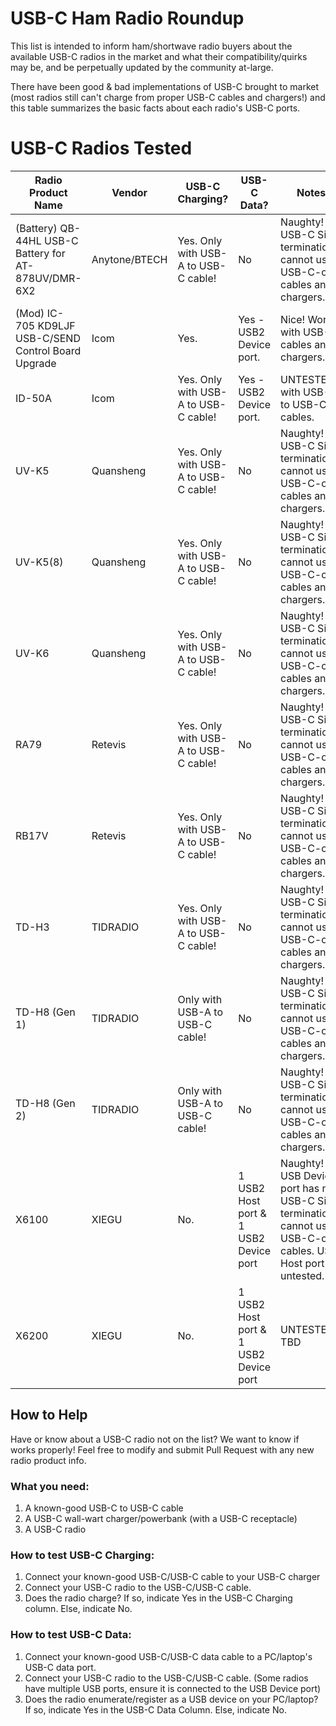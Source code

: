 # USB-C Ham Radio Roundup

This list is intended to inform ham/shortwave radio buyers about the available USB-C radios in the market and what their compatibility/quirks may be, and be perpetually updated by the community at-large.

There have been good & bad implementations of USB-C brought to market (most radios still can't charge from proper USB-C cables and chargers!) and this table summarizes the basic facts about each radio's USB-C ports. 

# USB-C Radios Tested
| Radio Product Name  | Vendor | USB-C Charging? | USB-C Data? | Notes | Reference/Source |
| ------------- | ------------- | ------------- | ------------- | ------------- | -------------|
| (Battery) QB-44HL USB-C Battery for AT-878UV/DMR-6X2 | Anytone/BTECH |  Yes. Only with USB-A to USB-C cable! | No | Naughty! No USB-C Sink terminations, cannot use USB-C-only cables and chargers.  | Tested by wojo @ HRCC Discord
| (Mod) IC-705 KD9LJF USB-C/SEND Control Board Upgrade | Icom  |  Yes. | Yes - USB2 Device port. | Nice! Works with USB-C cables and chargers. | Tested by ...
| ID-50A  | Icom  |  Yes. Only with USB-A to USB-C cable! | Yes - USB2 Device port. | UNTESTED with USB-C to USB-C cables. | User Manual reference only
| UV-K5  | Quansheng  |  Yes. Only with USB-A to USB-C cable! | No | Naughty! No USB-C Sink terminations, cannot use USB-C-only cables and chargers. | Tested by KK7LXU 
| UV-K5(8)  | Quansheng  |  Yes. Only with USB-A to USB-C cable! | No | Naughty! No USB-C Sink terminations, cannot use USB-C-only cables and chargers. | Inferred by design similarity to Quansheng UV-K5
| UV-K6  | Quansheng  |  Yes. Only with USB-A to USB-C cable! | No | Naughty! No USB-C Sink terminations, cannot use USB-C-only cables and chargers. | Inferred by design similarity to Quansheng UV-K5
| RA79  | Retevis  |  Yes. Only with USB-A to USB-C cable! | No | Naughty! No USB-C Sink terminations, cannot use USB-C-only cables and chargers. | Inferred by design similarity to Quansheng UV-K5
| RB17V | Retevis  |  Yes. Only with USB-A to USB-C cable! | No | Naughty! No USB-C Sink terminations, cannot use USB-C-only cables and chargers. | Tested by KJ6LNN 
| TD-H3 | TIDRADIO  |  Yes. Only with USB-A to USB-C cable! | No | Naughty! No USB-C Sink terminations, cannot use USB-C-only cables and chargers. | Tested by wojo @ HRCC Discord 
| TD-H8 (Gen 1) | TIDRADIO  |  Only with USB-A to USB-C cable! | No | Naughty! No USB-C Sink terminations, cannot use USB-C-only cables and chargers. | Tested by KK7LXU 
| TD-H8 (Gen 2) | TIDRADIO  |  Only with USB-A to USB-C cable! | No | Naughty! No USB-C Sink terminations, cannot use USB-C-only cables and chargers. | Tested by KK7LXU
| X6100 | XIEGU  |  No. | 1 USB2 Host port & 1 USB2 Device port | Naughty! USB Device port has no USB-C Sink termination, cannot use USB-C-only cables. USB Host port untested. | Tested by KK7LXU
| X6200 | XIEGU  |  No. | 1 USB2 Host port & 1 USB2 Device port | UNTESTED TBD | UNTESTED

## How to Help
Have or know about a USB-C radio not on the list? We want to know if works properly! Feel free to modify and submit Pull Request with any new radio product info.

### What you need:
1) A known-good USB-C to USB-C cable
2) A USB-C wall-wart charger/powerbank (with a USB-C receptacle)
3) A USB-C radio

### How to test USB-C Charging:
1) Connect your known-good USB-C/USB-C  cable to your USB-C charger
2) Connect your USB-C radio to the USB-C/USB-C cable.
3) Does the radio charge? If so, indicate Yes in the USB-C Charging column. Else, indicate No.

### How to test USB-C Data:
1) Connect your known-good USB-C/USB-C data cable to a PC/laptop's USB-C data port.
2) Connect your USB-C radio to the USB-C/USB-C cable. (Some radios have multiple USB ports, ensure it is connected to the USB Device port)
3) Does the radio enumerate/register as a USB device on your PC/laptop? If so, indicate Yes in the USB-C Data Column. Else, indicate No.

